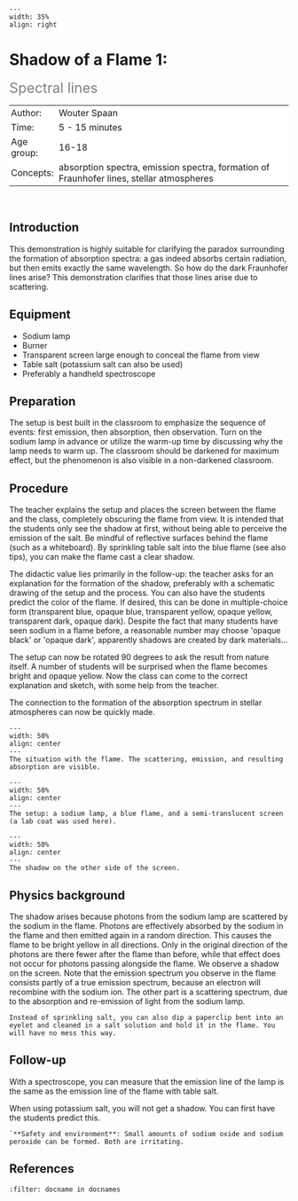 ```{figure} ../../figures/ready.png
---
width: 35%
align: right
```

# Shadow of a Flame 1: 
<span style="font-size: 25px; color: gray;">Spectral lines</span>

<table style="width: 100%; border-collapse: collapse; border: none;">
    <tr style="background-color: white;"> 
        <td style="text-align: left; padding: 3px; border: none;">Author:</td>
        <td style="text-align: left; padding: 3px; border: none;">Wouter Spaan</td>
    </tr>
    <tr style="background-color: white;">
        <td style="text-align: left; padding: 3px; border: none;">Time:</td>
        <td style="text-align: left; padding: 3px; border: none;">5 - 15 minutes</td>
    </tr>
    <tr style="background-color: white;">
        <td style="text-align: left; padding: 3px; border: none;">Age group:</td>
        <td style="text-align: left; padding: 3px; border: none;">16-18</td>
    </tr>
    <tr style="background-color: white;">
        <td style="text-align: left; padding: 3px; border: none;">Concepts:</td>
        <td style="text-align: left; padding: 3px; border: none;">absorption spectra, emission spectra, formation of Fraunhofer lines, stellar atmospheres</td>
    </tr>
</table><br>


## Introduction
This demonstration is highly suitable for clarifying the paradox surrounding the formation of absorption spectra: a gas indeed absorbs certain radiation, but then emits exactly the same wavelength. So how do the dark Fraunhofer lines arise? This demonstration clarifies that those lines arise due to scattering.

## Equipment
* Sodium lamp
* Burner
* Transparent screen large enough to conceal the flame from view
* Table salt (potassium salt can also be used)
* Preferably a handheld spectroscope

## Preparation
The setup is best built in the classroom to emphasize the sequence of events: first emission, then absorption, then observation. Turn on the sodium lamp in advance or utilize the warm-up time by discussing why the lamp needs to warm up. The classroom should be darkened for maximum effect, but the phenomenon is also visible in a non-darkened classroom.

## Procedure
The teacher explains the setup and places the screen between the flame and the class, completely obscuring the flame from view. It is intended that the students only see the shadow at first, without being able to perceive the emission of the salt. Be mindful of reflective surfaces behind the flame (such as a whiteboard). By sprinkling table salt into the blue flame (see also tips), you can make the flame cast a clear shadow.

The didactic value lies primarily in the follow-up: the teacher asks for an explanation for the formation of the shadow, preferably with a schematic drawing of the setup and the process. You can also have the students predict the color of the flame. If desired, this can be done in multiple-choice form (transparent blue, opaque blue, transparent yellow, opaque yellow, transparent dark, opaque dark). Despite the fact that many students have seen sodium in a flame before, a reasonable number may choose 'opaque black' or 'opaque dark', apparently shadows are created by dark materials...

The setup can now be rotated 90 degrees to ask the result from nature itself. A number of students will be surprised when the flame becomes bright and opaque yellow. Now the class can come to the correct explanation and sketch, with some help from the teacher.

The connection to the formation of the absorption spectrum in stellar atmospheres can now be quickly made.


```{figure} demo33_figure1.jpg
---
width: 50%
align: center
---
The situation with the flame. The scattering, emission, and resulting absorption are visible.
```

```{figure} demo33_figure2.jpg
---
width: 50%
align: center
---
The setup: a sodium lamp, a blue flame, and a semi-translucent screen (a lab coat was used here).
```

```{figure} demo33_figure3.jpg
---
width: 50%
align: center
---
The shadow on the other side of the screen.
```
## Physics background
The shadow arises because photons from the sodium lamp are scattered by the sodium in the flame. Photons are effectively absorbed by the sodium in the flame and then emitted again in a random direction. This causes the flame to be bright yellow in all directions. Only in the original direction of the photons are there fewer after the flame than before, while that effect does not occur for photons passing alongside the flame. We observe a shadow on the screen.
Note that the emission spectrum you observe in the flame consists partly of a true emission spectrum, because an electron will recombine with the sodium ion. The other part is a scattering spectrum, due to the absorption and re-emission of light from the sodium lamp.

```{tip}
Instead of sprinkling salt, you can also dip a paperclip bent into an eyelet and cleaned in a salt solution and hold it in the flame. You will have no mess this way.
```
## Follow-up
With a spectroscope, you can measure that the emission line of the lamp is the same as the emission line of the flame with table salt.

When using potassium salt, you will not get a shadow. You can first have the students predict this.

```{warning}
`**Safety and environment**: Small amounts of sodium oxide and sodium peroxide can be formed. Both are irritating.
```
## References
```{bibliography}
:filter: docname in docnames
```
